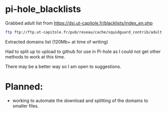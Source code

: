 # pi-hole_blacklists

Grabbed adult list from https://dsi.ut-capitole.fr/blacklists/index_en.php
```bash
ftp ftp://ftp.ut-capitole.fr/pub/reseau/cache/squidguard_contrib/adult.tar.gz
```
Extracted domains list (120Mb+ at time of writing)

Had to split up to upload to github for use in Pi-hole as I could not get other methods to work at this time.

There may be a better way so I am open to suggestions.

# Planned:
- working to automate the download and splitting of the domains to smaller files. 